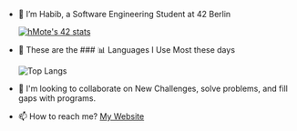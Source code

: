 - 👋 I’m Habib, a Software Engineering Student at 42 Berlin

  [![hMote's 42 stats](https://badge.mediaplus.ma/kettlebells/hMote?1337Badge=off&UM6P=off)](https://github.com/oakoudad/badge42)
  
- 👀 These are the ### 📊 Languages I Use Most these days
  
  ![Top Langs](https://github-readme-stats.vercel.app/api/top-langs/?username=habibma&layout=compact&theme=radical)

- 💞️ I'm looking to collaborate on New Challenges, solve problems, and fill gaps with programs.
- 📫 How to reach me? [My Website](https://habibmote.com/)
